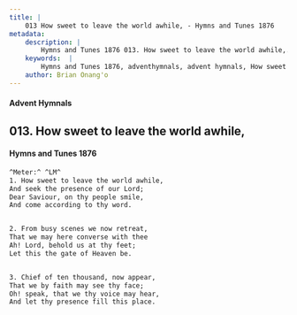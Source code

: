 ```yaml
---
title: |
    013 How sweet to leave the world awhile, - Hymns and Tunes 1876
metadata:
    description: |
        Hymns and Tunes 1876 013. How sweet to leave the world awhile,. And seek the presence of our Lord; Dear Saviour, on thy people smile, And come according to thy word. 
    keywords:  |
        Hymns and Tunes 1876, adventhymnals, advent hymnals, How sweet to leave the world awhile,, And seek the presence of our Lord;, 
    author: Brian Onang'o
---
```


#### Advent Hymnals
## 013. How sweet to leave the world awhile,
####  Hymns and Tunes 1876

```txt
^Meter:^ ^LM^
1. How sweet to leave the world awhile,
And seek the presence of our Lord;
Dear Saviour, on thy people smile,
And come according to thy word.


2. From busy scenes we now retreat,
That we may here converse with thee
Ah! Lord, behold us at thy feet;
Let this the gate of Heaven be.


3. Chief of ten thousand, now appear,
That we by faith may see thy face;
Oh! speak, that we thy voice may hear,
And let thy presence fill this place.
```